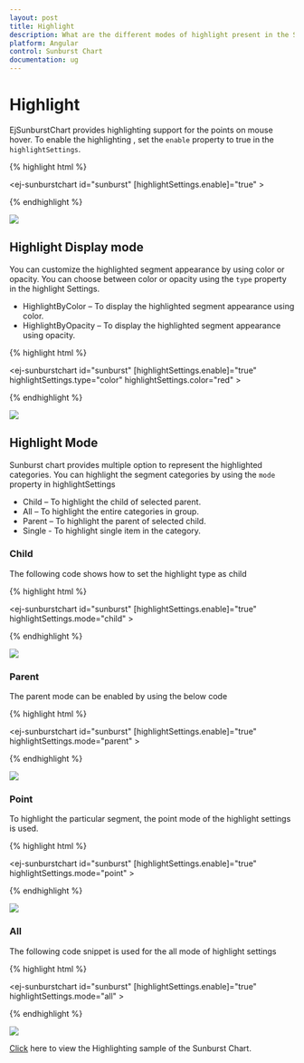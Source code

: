 ```yaml
---
layout: post
title: Highlight
description: What are the different modes of highlight present in the Sunburst Chart
platform: Angular
control: Sunburst Chart
documentation: ug
---
```


# Highlight 
EjSunburstChart provides highlighting support for the points on mouse hover. To enable the highlighting , set the `enable` property to true in the `highlightSettings`. 

{% highlight html %}

<ej-sunburstchart  id="sunburst"   [highlightSettings.enable]="true" >   
</ej-sunburstchart>

{% endhighlight %}

![](Highlight_images/Highlight_img1.png)

 
## Highlight Display mode

 You can customize the highlighted segment appearance by using color or opacity. You can choose between color or opacity using the `type` property in the highlight Settings.

*	HighlightByColor – To display the highlighted segment appearance using color.
*	HighlightByOpacity – To display the highlighted segment appearance using opacity.

{% highlight html %}

<ej-sunburstchart  id="sunburst"   [highlightSettings.enable]="true" highlightSettings.type="color" highlightSettings.color="red" >   
</ej-sunburstchart>

 {% endhighlight %}

![](Highlight_images/Highlight_img2.png)

## Highlight Mode

Sunburst chart provides multiple option to represent the highlighted categories. You can highlight the segment categories by using the `mode` property in highlightSettings
*	Child – To highlight the child of selected parent.
*	All – To highlight the entire categories in group.
*	Parent – To highlight the parent of selected child.
*	Single - To highlight single item in the category.

### Child
The following code shows how to set the highlight type as child 

{% highlight html %}

<ej-sunburstchart  id="sunburst"   [highlightSettings.enable]="true" highlightSettings.mode="child" >   
</ej-sunburstchart>

{% endhighlight %}

![](Highlight_images/Highlight_img3.png)
 
### Parent

The parent mode can be enabled by using the below code 

{% highlight html %}

<ej-sunburstchart  id="sunburst"   [highlightSettings.enable]="true" highlightSettings.mode="parent" >   
</ej-sunburstchart>

{% endhighlight %}

![](Highlight_images/Highlight_img4.png)
 
### Point

To highlight the particular segment, the point mode of the highlight settings is used.

{% highlight html %}

<ej-sunburstchart  id="sunburst"   [highlightSettings.enable]="true" highlightSettings.mode="point" >   
</ej-sunburstchart>

 {% endhighlight %}

![](Highlight_images/Highlight_img5.png)
 
### All

The following code snippet is used for the all mode of highlight settings

{% highlight html %}

<ej-sunburstchart  id="sunburst"   [highlightSettings.enable]="true" highlightSettings.mode="all" >   
</ej-sunburstchart>


{% endhighlight %}

![](Highlight_images/Highlight_img6.png)

[Click](http://ng2jq.syncfusion.com/#/sunburst/selection) here to view the Highlighting sample of the  Sunburst Chart.
